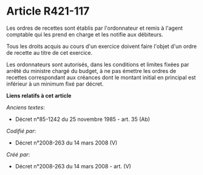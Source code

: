 # Article R421-117

Les ordres de recettes sont établis par l'ordonnateur et remis à l'agent comptable qui les prend en charge et les notifie aux
débiteurs.

Tous les droits acquis au cours d'un exercice doivent faire l'objet d'un ordre de recette au titre de cet exercice.

Les ordonnateurs sont autorisés, dans les conditions et limites fixées par arrêté du ministre chargé du budget, à ne pas
émettre les ordres de recettes correspondant aux créances dont le montant initial en principal est inférieur à un minimum
fixé par décret.

**Liens relatifs à cet article**

_Anciens textes_:

  - Décret n°85-1242 du 25 novembre 1985 - art. 35 (Ab)

_Codifié par_:

  - Décret n°2008-263 du 14 mars 2008 (V)

_Créé par_:

  - Décret n°2008-263 du 14 mars 2008 - art. (V)
